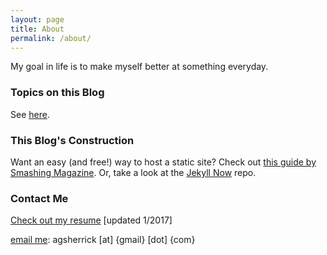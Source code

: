 ```yaml
---
layout: page
title: About
permalink: /about/
---
```


My goal in life is to make myself better at something everyday.

### Topics on this Blog

See [here](/tags).

### This Blog's Construction

Want an easy (and free!) way to host a static site? Check out [this guide by Smashing Magazine](https://www.smashingmagazine.com/2014/08/build-blog-jekyll-github-pages/). Or, take a look at the [Jekyll Now](https://github.com/barryclark/jekyll-now) repo.

### Contact Me

[Check out my resume](/docs/SherrickResume2017.pdf) [updated 1/2017]

[email me](mailto:agsherrick@gmail.com): agsherrick [at] {gmail} [dot] {com}
